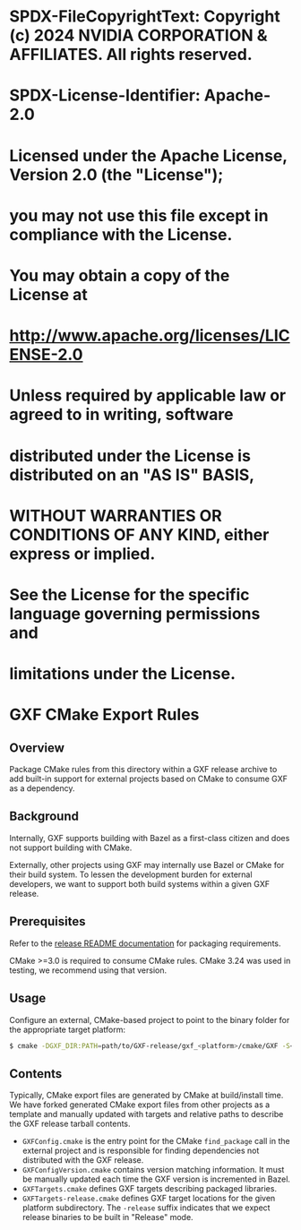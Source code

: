 # SPDX-FileCopyrightText: Copyright (c) 2024 NVIDIA CORPORATION & AFFILIATES. All rights reserved.
# SPDX-License-Identifier: Apache-2.0
#
# Licensed under the Apache License, Version 2.0 (the "License");
# you may not use this file except in compliance with the License.
# You may obtain a copy of the License at
#
#  http://www.apache.org/licenses/LICENSE-2.0
#
#  Unless required by applicable law or agreed to in writing, software
#  distributed under the License is distributed on an "AS IS" BASIS,
#  WITHOUT WARRANTIES OR CONDITIONS OF ANY KIND, either express or implied.
#  See the License for the specific language governing permissions and
#  limitations under the License.

# GXF CMake Export Rules

## Overview

Package CMake rules from this directory within a GXF release archive to add built-in support
for external projects based on CMake to consume GXF as a dependency.

## Background

Internally, GXF supports building with Bazel as a first-class citizen
and does not support building with CMake.

Externally, other projects using GXF may internally use Bazel or CMake
for their build system. To lessen the development burden for external
developers, we want to support both build systems within a given
GXF release.

## Prerequisites

Refer to the [release README documentation](../README) for packaging requirements.

CMake >=3.0 is required to consume CMake rules. CMake 3.24 was used in testing,
we recommend using that version.

## Usage

Configure an external, CMake-based project to point to the binary
folder for the appropriate target platform:
```sh
$ cmake -DGXF_DIR:PATH=path/to/GXF-release/gxf_<platform>/cmake/GXF -S<my_project_source>
```

## Contents

Typically, CMake export files are generated by CMake at build/install time.
We have forked generated CMake export files from other projects as a template
and manually updated with targets and relative paths to describe the
GXF release tarball contents.

- `GXFConfig.cmake` is the entry point for the CMake `find_package` call in
  the external project and is responsible for finding dependencies
  not distributed with the GXF release.
- `GXFConfigVersion.cmake` contains version matching information. It must be
  manually updated each time the GXF version is incremented in Bazel.
- `GXFTargets.cmake` defines GXF targets describing packaged libraries.
- `GXFTargets-release.cmake` defines GXF target locations for the given
  platform subdirectory. The `-release` suffix indicates that we expect release
  binaries to be built in "Release" mode.
